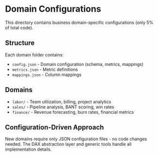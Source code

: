 # Domain Configurations

This directory contains business domain-specific configurations (only 5% of total code).

## Structure

Each domain folder contains:
- `config.json` - Domain configuration (schema, metrics, mappings)
- `metrics.json` - Metric definitions
- `mappings.json` - Column mappings

## Domains

- `labor/` - Team utilization, billing, project analytics
- `sales/` - Pipeline analysis, BANT scoring, win rates
- `finance/` - Revenue forecasting, burn rates, financial metrics

## Configuration-Driven Approach

New domains require only JSON configuration files - no code changes needed. The DAX abstraction layer and generic tools handle all implementation details.